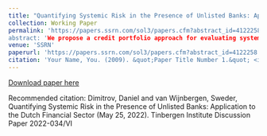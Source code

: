 ```yaml
---
title: "Quantifying Systemic Risk in the Presence of Unlisted Banks: Application to the Dutch Financial Sector"
collection: Working Paper 
permalink: 'https://papers.ssrn.com/sol3/papers.cfm?abstract_id=4122258
abstract: 'We propose a credit portfolio approach for evaluating systemic risk and attributing it across institutions. We construct a model that can be estimated from high-frequency CDS data. This captures risks from privately held institutions and cooperative banks, extending approaches that rely on information from the public equity market. We account for correlated losses between the institutions, overcoming a modeling weakness in earlier studies. A latent risk factor with heterogeneous exposures fitted on the implied default probabilities quantifies the potential for joint distress and losses. We apply the model to a universe of Dutch banks and insurers.'
venue: 'SSRN'
paperurl: 'https://papers.ssrn.com/sol3/papers.cfm?abstract_id=4122258'
citation: 'Your Name, You. (2009). &quot;Paper Title Number 1.&quot; <i>Journal 1</i>. 1(1).'
---
```


[Download paper here](https://papers.ssrn.com/sol3/papers.cfm?abstract_id=4122258)

Recommended citation:  Dimitrov, Daniel and van Wijnbergen, Sweder, Quantifying Systemic Risk in the Presence of Unlisted Banks: Application to the Dutch Financial Sector (May 25, 2022). Tinbergen Institute Discussion Paper 2022-034/VI
